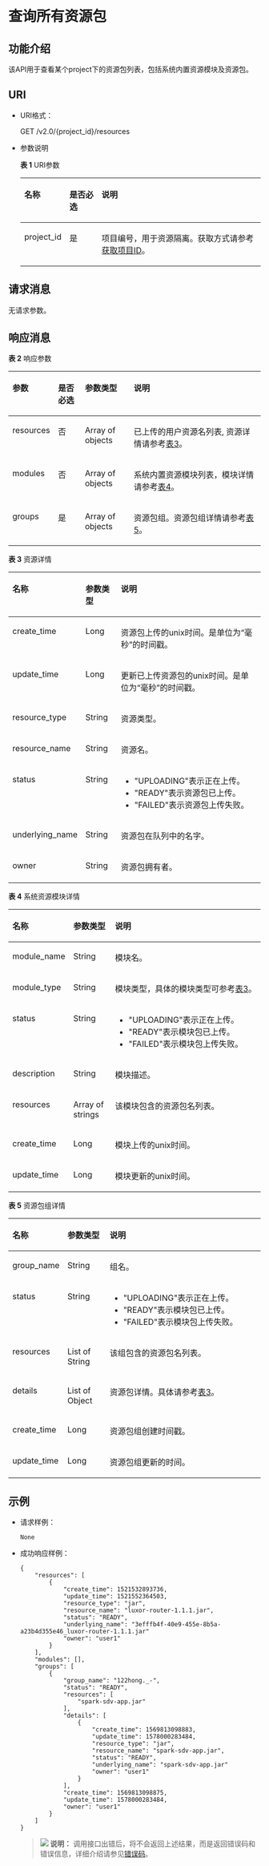 # 查询所有资源包<a name="dli_02_0131"></a>

## 功能介绍<a name="zh-cn_topic_0103345070_zh-cn_topic_0102902530_s1f0e4fd3d502405199f36f78e68721aa"></a>

该API用于查看某个project下的资源包列表，包括系统内置资源模块及资源包。

## URI<a name="zh-cn_topic_0103345070_zh-cn_topic_0102902530_s9e1b8ec5b57c422a942b19835da7d66e"></a>

-   URI格式：

    GET /v2.0/\{project\_id\}/resources

-   参数说明

    **表 1**  URI参数

    <a name="zh-cn_topic_0103345070_zh-cn_topic_0102902530_zh-cn_topic_0069077803_table60779388"></a>
    <table><thead align="left"><tr id="zh-cn_topic_0103345070_zh-cn_topic_0102902530_zh-cn_topic_0069077803_row61411666"><th class="cellrowborder" valign="top" width="13%" id="mcps1.2.4.1.1"><p id="zh-cn_topic_0103345070_zh-cn_topic_0102902530_a420a62a594f9410eaea229ffc8037a61"><a name="zh-cn_topic_0103345070_zh-cn_topic_0102902530_a420a62a594f9410eaea229ffc8037a61"></a><a name="zh-cn_topic_0103345070_zh-cn_topic_0102902530_a420a62a594f9410eaea229ffc8037a61"></a>名称</p>
    </th>
    <th class="cellrowborder" valign="top" width="14.000000000000002%" id="mcps1.2.4.1.2"><p id="zh-cn_topic_0103345070_zh-cn_topic_0102902530_zh-cn_topic_0069077803_p873025824211"><a name="zh-cn_topic_0103345070_zh-cn_topic_0102902530_zh-cn_topic_0069077803_p873025824211"></a><a name="zh-cn_topic_0103345070_zh-cn_topic_0102902530_zh-cn_topic_0069077803_p873025824211"></a>是否必选</p>
    </th>
    <th class="cellrowborder" valign="top" width="73%" id="mcps1.2.4.1.3"><p id="zh-cn_topic_0103345070_zh-cn_topic_0102902530_a692d3cd97b464aed90ba6d841900a4a5"><a name="zh-cn_topic_0103345070_zh-cn_topic_0102902530_a692d3cd97b464aed90ba6d841900a4a5"></a><a name="zh-cn_topic_0103345070_zh-cn_topic_0102902530_a692d3cd97b464aed90ba6d841900a4a5"></a>说明</p>
    </th>
    </tr>
    </thead>
    <tbody><tr id="zh-cn_topic_0103345070_zh-cn_topic_0102902530_zh-cn_topic_0069077803_row48589216"><td class="cellrowborder" valign="top" width="13%" headers="mcps1.2.4.1.1 "><p id="zh-cn_topic_0103345070_zh-cn_topic_0102902530_zh-cn_topic_0069077803_p43412436"><a name="zh-cn_topic_0103345070_zh-cn_topic_0102902530_zh-cn_topic_0069077803_p43412436"></a><a name="zh-cn_topic_0103345070_zh-cn_topic_0102902530_zh-cn_topic_0069077803_p43412436"></a>project_id</p>
    </td>
    <td class="cellrowborder" valign="top" width="14.000000000000002%" headers="mcps1.2.4.1.2 "><p id="zh-cn_topic_0103345070_zh-cn_topic_0102902530_zh-cn_topic_0069077803_p26746391"><a name="zh-cn_topic_0103345070_zh-cn_topic_0102902530_zh-cn_topic_0069077803_p26746391"></a><a name="zh-cn_topic_0103345070_zh-cn_topic_0102902530_zh-cn_topic_0069077803_p26746391"></a>是</p>
    </td>
    <td class="cellrowborder" valign="top" width="73%" headers="mcps1.2.4.1.3 "><p id="p1310472724012"><a name="p1310472724012"></a><a name="p1310472724012"></a>项目编号，用于资源隔离。获取方式请参考<a href="获取项目ID.md">获取项目ID</a>。</p>
    </td>
    </tr>
    </tbody>
    </table>


## 请求消息<a name="zh-cn_topic_0103345070_zh-cn_topic_0102902530_section20458182103"></a>

无请求参数。

## 响应消息<a name="zh-cn_topic_0103345070_zh-cn_topic_0102902530_sd1ecb66580054b2ea403be8b2272a2c7"></a>

**表 2**  响应参数

<a name="zh-cn_topic_0103345070_zh-cn_topic_0102902530_zh-cn_topic_0069077927_table56638444"></a>
<table><thead align="left"><tr id="zh-cn_topic_0103345070_zh-cn_topic_0102902530_zh-cn_topic_0069077927_row48911609"><th class="cellrowborder" valign="top" width="11.76%" id="mcps1.2.5.1.1"><p id="zh-cn_topic_0103345070_zh-cn_topic_0102902530_ae076f6b3f1bf463b9cc087fc566253d5"><a name="zh-cn_topic_0103345070_zh-cn_topic_0102902530_ae076f6b3f1bf463b9cc087fc566253d5"></a><a name="zh-cn_topic_0103345070_zh-cn_topic_0102902530_ae076f6b3f1bf463b9cc087fc566253d5"></a>参数</p>
</th>
<th class="cellrowborder" valign="top" width="11.18%" id="mcps1.2.5.1.2"><p id="p1131813819326"><a name="p1131813819326"></a><a name="p1131813819326"></a>是否必选</p>
</th>
<th class="cellrowborder" valign="top" width="19.98%" id="mcps1.2.5.1.3"><p id="zh-cn_topic_0103345070_zh-cn_topic_0102902530_a59685f4525af4d82a623288ff8ccb0f4"><a name="zh-cn_topic_0103345070_zh-cn_topic_0102902530_a59685f4525af4d82a623288ff8ccb0f4"></a><a name="zh-cn_topic_0103345070_zh-cn_topic_0102902530_a59685f4525af4d82a623288ff8ccb0f4"></a>参数类型</p>
</th>
<th class="cellrowborder" valign="top" width="57.08%" id="mcps1.2.5.1.4"><p id="zh-cn_topic_0103345070_zh-cn_topic_0102902530_zh-cn_topic_0069077927_p632718127368"><a name="zh-cn_topic_0103345070_zh-cn_topic_0102902530_zh-cn_topic_0069077927_p632718127368"></a><a name="zh-cn_topic_0103345070_zh-cn_topic_0102902530_zh-cn_topic_0069077927_p632718127368"></a>说明</p>
</th>
</tr>
</thead>
<tbody><tr id="zh-cn_topic_0103345070_zh-cn_topic_0102902530_row1458133461718"><td class="cellrowborder" valign="top" width="11.76%" headers="mcps1.2.5.1.1 "><p id="zh-cn_topic_0103345070_zh-cn_topic_0102902530_p5951203216223"><a name="zh-cn_topic_0103345070_zh-cn_topic_0102902530_p5951203216223"></a><a name="zh-cn_topic_0103345070_zh-cn_topic_0102902530_p5951203216223"></a>resources</p>
</td>
<td class="cellrowborder" valign="top" width="11.18%" headers="mcps1.2.5.1.2 "><p id="p15318173819324"><a name="p15318173819324"></a><a name="p15318173819324"></a>否</p>
</td>
<td class="cellrowborder" valign="top" width="19.98%" headers="mcps1.2.5.1.3 "><p id="zh-cn_topic_0103345070_zh-cn_topic_0102902530_p395113217222"><a name="zh-cn_topic_0103345070_zh-cn_topic_0102902530_p395113217222"></a><a name="zh-cn_topic_0103345070_zh-cn_topic_0102902530_p395113217222"></a>Array of objects</p>
</td>
<td class="cellrowborder" valign="top" width="57.08%" headers="mcps1.2.5.1.4 "><p id="zh-cn_topic_0103345070_zh-cn_topic_0102902530_p19527326229"><a name="zh-cn_topic_0103345070_zh-cn_topic_0102902530_p19527326229"></a><a name="zh-cn_topic_0103345070_zh-cn_topic_0102902530_p19527326229"></a>已上传的用户资源名列表, 资源详情请参考<a href="#zh-cn_topic_0103345070_table111231336220">表3</a>。</p>
</td>
</tr>
<tr id="row735714256101"><td class="cellrowborder" valign="top" width="11.76%" headers="mcps1.2.5.1.1 "><p id="p43581425201010"><a name="p43581425201010"></a><a name="p43581425201010"></a>modules</p>
</td>
<td class="cellrowborder" valign="top" width="11.18%" headers="mcps1.2.5.1.2 "><p id="p9318123823218"><a name="p9318123823218"></a><a name="p9318123823218"></a>否</p>
</td>
<td class="cellrowborder" valign="top" width="19.98%" headers="mcps1.2.5.1.3 "><p id="p1035815256107"><a name="p1035815256107"></a><a name="p1035815256107"></a>Array of objects</p>
</td>
<td class="cellrowborder" valign="top" width="57.08%" headers="mcps1.2.5.1.4 "><p id="p1235812581019"><a name="p1235812581019"></a><a name="p1235812581019"></a>系统内置资源模块列表，模块详情请参考<a href="#table788814512135">表4</a>。</p>
</td>
</tr>
<tr id="row2790830164114"><td class="cellrowborder" valign="top" width="11.76%" headers="mcps1.2.5.1.1 "><p id="p18615244184117"><a name="p18615244184117"></a><a name="p18615244184117"></a>groups</p>
</td>
<td class="cellrowborder" valign="top" width="11.18%" headers="mcps1.2.5.1.2 "><p id="p2311185416412"><a name="p2311185416412"></a><a name="p2311185416412"></a>是</p>
</td>
<td class="cellrowborder" valign="top" width="19.98%" headers="mcps1.2.5.1.3 "><p id="p14615044144116"><a name="p14615044144116"></a><a name="p14615044144116"></a>Array of objects</p>
</td>
<td class="cellrowborder" valign="top" width="57.08%" headers="mcps1.2.5.1.4 "><p id="p12732454213"><a name="p12732454213"></a><a name="p12732454213"></a>资源包组。资源包组详情请参考<a href="#table42819499428">表5</a>。</p>
</td>
</tr>
</tbody>
</table>

**表 3**  资源详情

<a name="zh-cn_topic_0103345070_table111231336220"></a>
<table><thead align="left"><tr id="zh-cn_topic_0103345070_row1212512372214"><th class="cellrowborder" valign="top" width="19.55%" id="mcps1.2.4.1.1"><p id="zh-cn_topic_0103345070_p1112513318227"><a name="zh-cn_topic_0103345070_p1112513318227"></a><a name="zh-cn_topic_0103345070_p1112513318227"></a>名称</p>
</th>
<th class="cellrowborder" valign="top" width="14.729999999999999%" id="mcps1.2.4.1.2"><p id="zh-cn_topic_0103345070_p112620342217"><a name="zh-cn_topic_0103345070_p112620342217"></a><a name="zh-cn_topic_0103345070_p112620342217"></a>参数类型</p>
</th>
<th class="cellrowborder" valign="top" width="65.72%" id="mcps1.2.4.1.3"><p id="zh-cn_topic_0103345070_p912873182218"><a name="zh-cn_topic_0103345070_p912873182218"></a><a name="zh-cn_topic_0103345070_p912873182218"></a>说明</p>
</th>
</tr>
</thead>
<tbody><tr id="zh-cn_topic_0103345070_row812818312218"><td class="cellrowborder" valign="top" width="19.55%" headers="mcps1.2.4.1.1 "><p id="zh-cn_topic_0103345070_p0227151292217"><a name="zh-cn_topic_0103345070_p0227151292217"></a><a name="zh-cn_topic_0103345070_p0227151292217"></a>create_time</p>
</td>
<td class="cellrowborder" valign="top" width="14.729999999999999%" headers="mcps1.2.4.1.2 "><p id="zh-cn_topic_0103345070_p612916315229"><a name="zh-cn_topic_0103345070_p612916315229"></a><a name="zh-cn_topic_0103345070_p612916315229"></a>Long</p>
</td>
<td class="cellrowborder" valign="top" width="65.72%" headers="mcps1.2.4.1.3 "><p id="zh-cn_topic_0103345070_p312943182213"><a name="zh-cn_topic_0103345070_p312943182213"></a><a name="zh-cn_topic_0103345070_p312943182213"></a>资源包上传的unix时间。是单位为“毫秒”的时间戳。</p>
</td>
</tr>
<tr id="zh-cn_topic_0103345070_row894391515221"><td class="cellrowborder" valign="top" width="19.55%" headers="mcps1.2.4.1.1 "><p id="zh-cn_topic_0103345070_p139441615122212"><a name="zh-cn_topic_0103345070_p139441615122212"></a><a name="zh-cn_topic_0103345070_p139441615122212"></a>update_time</p>
</td>
<td class="cellrowborder" valign="top" width="14.729999999999999%" headers="mcps1.2.4.1.2 "><p id="zh-cn_topic_0103345070_p99441415122211"><a name="zh-cn_topic_0103345070_p99441415122211"></a><a name="zh-cn_topic_0103345070_p99441415122211"></a>Long</p>
</td>
<td class="cellrowborder" valign="top" width="65.72%" headers="mcps1.2.4.1.3 "><p id="zh-cn_topic_0103345070_p12782122112311"><a name="zh-cn_topic_0103345070_p12782122112311"></a><a name="zh-cn_topic_0103345070_p12782122112311"></a>更新已上传资源包的unix时间。是单位为“毫秒”的时间戳。</p>
</td>
</tr>
<tr id="zh-cn_topic_0103345070_row360652516227"><td class="cellrowborder" valign="top" width="19.55%" headers="mcps1.2.4.1.1 "><p id="zh-cn_topic_0103345070_p960610257220"><a name="zh-cn_topic_0103345070_p960610257220"></a><a name="zh-cn_topic_0103345070_p960610257220"></a>resource_type</p>
</td>
<td class="cellrowborder" valign="top" width="14.729999999999999%" headers="mcps1.2.4.1.2 "><p id="zh-cn_topic_0103345070_p1060672592211"><a name="zh-cn_topic_0103345070_p1060672592211"></a><a name="zh-cn_topic_0103345070_p1060672592211"></a>String</p>
</td>
<td class="cellrowborder" valign="top" width="65.72%" headers="mcps1.2.4.1.3 "><p id="zh-cn_topic_0103345070_p1560611254223"><a name="zh-cn_topic_0103345070_p1560611254223"></a><a name="zh-cn_topic_0103345070_p1560611254223"></a>资源类型。</p>
</td>
</tr>
<tr id="zh-cn_topic_0103345070_row981813205222"><td class="cellrowborder" valign="top" width="19.55%" headers="mcps1.2.4.1.1 "><p id="zh-cn_topic_0103345070_p1281822011226"><a name="zh-cn_topic_0103345070_p1281822011226"></a><a name="zh-cn_topic_0103345070_p1281822011226"></a>resource_name</p>
</td>
<td class="cellrowborder" valign="top" width="14.729999999999999%" headers="mcps1.2.4.1.2 "><p id="zh-cn_topic_0103345070_p3818192002212"><a name="zh-cn_topic_0103345070_p3818192002212"></a><a name="zh-cn_topic_0103345070_p3818192002212"></a>String</p>
</td>
<td class="cellrowborder" valign="top" width="65.72%" headers="mcps1.2.4.1.3 "><p id="zh-cn_topic_0103345070_p6819320152218"><a name="zh-cn_topic_0103345070_p6819320152218"></a><a name="zh-cn_topic_0103345070_p6819320152218"></a>资源名。</p>
</td>
</tr>
<tr id="zh-cn_topic_0103345070_row1045112238221"><td class="cellrowborder" valign="top" width="19.55%" headers="mcps1.2.4.1.1 "><p id="zh-cn_topic_0103345070_p104511323182217"><a name="zh-cn_topic_0103345070_p104511323182217"></a><a name="zh-cn_topic_0103345070_p104511323182217"></a>status</p>
</td>
<td class="cellrowborder" valign="top" width="14.729999999999999%" headers="mcps1.2.4.1.2 "><p id="zh-cn_topic_0103345070_p10451523122217"><a name="zh-cn_topic_0103345070_p10451523122217"></a><a name="zh-cn_topic_0103345070_p10451523122217"></a>String</p>
</td>
<td class="cellrowborder" valign="top" width="65.72%" headers="mcps1.2.4.1.3 "><a name="ul13242203019348"></a><a name="ul13242203019348"></a><ul id="ul13242203019348"><li>"UPLOADING"表示正在上传。</li><li>"READY"表示资源包已上传。</li><li>"FAILED"表示资源包上传失败。</li></ul>
</td>
</tr>
<tr id="zh-cn_topic_0103345070_row7933118142218"><td class="cellrowborder" valign="top" width="19.55%" headers="mcps1.2.4.1.1 "><p id="zh-cn_topic_0103345070_p15933918192212"><a name="zh-cn_topic_0103345070_p15933918192212"></a><a name="zh-cn_topic_0103345070_p15933918192212"></a>underlying_name</p>
</td>
<td class="cellrowborder" valign="top" width="14.729999999999999%" headers="mcps1.2.4.1.2 "><p id="zh-cn_topic_0103345070_p5933151810225"><a name="zh-cn_topic_0103345070_p5933151810225"></a><a name="zh-cn_topic_0103345070_p5933151810225"></a>String</p>
</td>
<td class="cellrowborder" valign="top" width="65.72%" headers="mcps1.2.4.1.3 "><p id="zh-cn_topic_0103345070_p693319187227"><a name="zh-cn_topic_0103345070_p693319187227"></a><a name="zh-cn_topic_0103345070_p693319187227"></a>资源包在队列中的名字。</p>
</td>
</tr>
<tr id="row438412062318"><td class="cellrowborder" valign="top" width="19.55%" headers="mcps1.2.4.1.1 "><p id="p237902022310"><a name="p237902022310"></a><a name="p237902022310"></a>owner</p>
</td>
<td class="cellrowborder" valign="top" width="14.729999999999999%" headers="mcps1.2.4.1.2 "><p id="p437962002314"><a name="p437962002314"></a><a name="p437962002314"></a>String</p>
</td>
<td class="cellrowborder" valign="top" width="65.72%" headers="mcps1.2.4.1.3 "><p id="p8773144116237"><a name="p8773144116237"></a><a name="p8773144116237"></a>资源包拥有者。</p>
</td>
</tr>
</tbody>
</table>

**表 4**  系统资源模块详情

<a name="table788814512135"></a>
<table><thead align="left"><tr id="row689113571315"><th class="cellrowborder" valign="top" width="18.490000000000002%" id="mcps1.2.4.1.1"><p id="p98931058136"><a name="p98931058136"></a><a name="p98931058136"></a>名称</p>
</th>
<th class="cellrowborder" valign="top" width="17.14%" id="mcps1.2.4.1.2"><p id="p108941452134"><a name="p108941452134"></a><a name="p108941452134"></a>参数类型</p>
</th>
<th class="cellrowborder" valign="top" width="64.37%" id="mcps1.2.4.1.3"><p id="p1489711561314"><a name="p1489711561314"></a><a name="p1489711561314"></a>说明</p>
</th>
</tr>
</thead>
<tbody><tr id="row810913227198"><td class="cellrowborder" valign="top" width="18.490000000000002%" headers="mcps1.2.4.1.1 "><p id="p9109112219199"><a name="p9109112219199"></a><a name="p9109112219199"></a>module_name</p>
</td>
<td class="cellrowborder" valign="top" width="17.14%" headers="mcps1.2.4.1.2 "><p id="p151091122131920"><a name="p151091122131920"></a><a name="p151091122131920"></a>String</p>
</td>
<td class="cellrowborder" valign="top" width="64.37%" headers="mcps1.2.4.1.3 "><p id="p61091722101915"><a name="p61091722101915"></a><a name="p61091722101915"></a>模块名。</p>
</td>
</tr>
<tr id="row350983121813"><td class="cellrowborder" valign="top" width="18.490000000000002%" headers="mcps1.2.4.1.1 "><p id="p45091837186"><a name="p45091837186"></a><a name="p45091837186"></a>module_type</p>
</td>
<td class="cellrowborder" valign="top" width="17.14%" headers="mcps1.2.4.1.2 "><p id="p1850911310189"><a name="p1850911310189"></a><a name="p1850911310189"></a>String</p>
</td>
<td class="cellrowborder" valign="top" width="64.37%" headers="mcps1.2.4.1.3 "><p id="p050933161816"><a name="p050933161816"></a><a name="p050933161816"></a>模块类型，具体的模块类型可参考<a href="上传资源包.md#zh-cn_topic_0103345069_table399612265336">表3</a>。</p>
</td>
</tr>
<tr id="row965813295157"><td class="cellrowborder" valign="top" width="18.490000000000002%" headers="mcps1.2.4.1.1 "><p id="p12915652134"><a name="p12915652134"></a><a name="p12915652134"></a>status</p>
</td>
<td class="cellrowborder" valign="top" width="17.14%" headers="mcps1.2.4.1.2 "><p id="p159161556136"><a name="p159161556136"></a><a name="p159161556136"></a>String</p>
</td>
<td class="cellrowborder" valign="top" width="64.37%" headers="mcps1.2.4.1.3 "><a name="ul16216142763619"></a><a name="ul16216142763619"></a><ul id="ul16216142763619"><li>"UPLOADING"表示正在上传。</li><li>"READY"表示模块包已上传。</li><li>"FAILED"表示模块包上传失败。</li></ul>
</td>
</tr>
<tr id="row2504182415153"><td class="cellrowborder" valign="top" width="18.490000000000002%" headers="mcps1.2.4.1.1 "><p id="p13504224111511"><a name="p13504224111511"></a><a name="p13504224111511"></a>description</p>
</td>
<td class="cellrowborder" valign="top" width="17.14%" headers="mcps1.2.4.1.2 "><p id="p65041124111515"><a name="p65041124111515"></a><a name="p65041124111515"></a>String</p>
</td>
<td class="cellrowborder" valign="top" width="64.37%" headers="mcps1.2.4.1.3 "><p id="p9504724161510"><a name="p9504724161510"></a><a name="p9504724161510"></a>模块描述。</p>
</td>
</tr>
<tr id="row14523915141517"><td class="cellrowborder" valign="top" width="18.490000000000002%" headers="mcps1.2.4.1.1 "><p id="p125238157159"><a name="p125238157159"></a><a name="p125238157159"></a>resources</p>
</td>
<td class="cellrowborder" valign="top" width="17.14%" headers="mcps1.2.4.1.2 "><p id="p752331519152"><a name="p752331519152"></a><a name="p752331519152"></a>Array of strings</p>
</td>
<td class="cellrowborder" valign="top" width="64.37%" headers="mcps1.2.4.1.3 "><p id="p75238153159"><a name="p75238153159"></a><a name="p75238153159"></a>该模块包含的资源包名列表。</p>
</td>
</tr>
<tr id="row98981541315"><td class="cellrowborder" valign="top" width="18.490000000000002%" headers="mcps1.2.4.1.1 "><p id="p1890011591314"><a name="p1890011591314"></a><a name="p1890011591314"></a>create_time</p>
</td>
<td class="cellrowborder" valign="top" width="17.14%" headers="mcps1.2.4.1.2 "><p id="p0902551133"><a name="p0902551133"></a><a name="p0902551133"></a>Long</p>
</td>
<td class="cellrowborder" valign="top" width="64.37%" headers="mcps1.2.4.1.3 "><p id="p139033591313"><a name="p139033591313"></a><a name="p139033591313"></a>模块上传的unix时间。</p>
</td>
</tr>
<tr id="row18903145141316"><td class="cellrowborder" valign="top" width="18.490000000000002%" headers="mcps1.2.4.1.1 "><p id="p1790420571316"><a name="p1790420571316"></a><a name="p1790420571316"></a>update_time</p>
</td>
<td class="cellrowborder" valign="top" width="17.14%" headers="mcps1.2.4.1.2 "><p id="p1690519581315"><a name="p1690519581315"></a><a name="p1690519581315"></a>Long</p>
</td>
<td class="cellrowborder" valign="top" width="64.37%" headers="mcps1.2.4.1.3 "><p id="p199061756134"><a name="p199061756134"></a><a name="p199061756134"></a>模块更新的unix时间。</p>
</td>
</tr>
</tbody>
</table>

**表 5**  资源包组详情

<a name="table42819499428"></a>
<table><thead align="left"><tr id="row1328194918426"><th class="cellrowborder" valign="top" width="18.490000000000002%" id="mcps1.2.4.1.1"><p id="p2281144914214"><a name="p2281144914214"></a><a name="p2281144914214"></a>名称</p>
</th>
<th class="cellrowborder" valign="top" width="17.14%" id="mcps1.2.4.1.2"><p id="p11281134914214"><a name="p11281134914214"></a><a name="p11281134914214"></a>参数类型</p>
</th>
<th class="cellrowborder" valign="top" width="64.37%" id="mcps1.2.4.1.3"><p id="p628117495429"><a name="p628117495429"></a><a name="p628117495429"></a>说明</p>
</th>
</tr>
</thead>
<tbody><tr id="row18282154934216"><td class="cellrowborder" valign="top" width="18.490000000000002%" headers="mcps1.2.4.1.1 "><p id="p144154814445"><a name="p144154814445"></a><a name="p144154814445"></a>group_name</p>
</td>
<td class="cellrowborder" valign="top" width="17.14%" headers="mcps1.2.4.1.2 "><p id="p041511854420"><a name="p041511854420"></a><a name="p041511854420"></a>String</p>
</td>
<td class="cellrowborder" valign="top" width="64.37%" headers="mcps1.2.4.1.3 "><p id="p1694516471455"><a name="p1694516471455"></a><a name="p1694516471455"></a>组名。</p>
</td>
</tr>
<tr id="row15282249184220"><td class="cellrowborder" valign="top" width="18.490000000000002%" headers="mcps1.2.4.1.1 "><p id="p141578204416"><a name="p141578204416"></a><a name="p141578204416"></a>status</p>
</td>
<td class="cellrowborder" valign="top" width="17.14%" headers="mcps1.2.4.1.2 "><p id="p14158824414"><a name="p14158824414"></a><a name="p14158824414"></a>String</p>
</td>
<td class="cellrowborder" valign="top" width="64.37%" headers="mcps1.2.4.1.3 "><a name="ul1335132313468"></a><a name="ul1335132313468"></a><ul id="ul1335132313468"><li>"UPLOADING"表示正在上传。</li><li>"READY"表示模块包已上传。</li><li>"FAILED"表示模块包上传失败。</li></ul>
</td>
</tr>
<tr id="row8282124954213"><td class="cellrowborder" valign="top" width="18.490000000000002%" headers="mcps1.2.4.1.1 "><p id="p2041618834418"><a name="p2041618834418"></a><a name="p2041618834418"></a>resources</p>
</td>
<td class="cellrowborder" valign="top" width="17.14%" headers="mcps1.2.4.1.2 "><p id="p194161388440"><a name="p194161388440"></a><a name="p194161388440"></a>List of String</p>
</td>
<td class="cellrowborder" valign="top" width="64.37%" headers="mcps1.2.4.1.3 "><p id="p43842036144610"><a name="p43842036144610"></a><a name="p43842036144610"></a>该组包含的资源包名列表。</p>
</td>
</tr>
<tr id="row1128394994216"><td class="cellrowborder" valign="top" width="18.490000000000002%" headers="mcps1.2.4.1.1 "><p id="p041688124415"><a name="p041688124415"></a><a name="p041688124415"></a>details</p>
</td>
<td class="cellrowborder" valign="top" width="17.14%" headers="mcps1.2.4.1.2 "><p id="p44162884410"><a name="p44162884410"></a><a name="p44162884410"></a>List of Object</p>
</td>
<td class="cellrowborder" valign="top" width="64.37%" headers="mcps1.2.4.1.3 "><p id="p13243048124613"><a name="p13243048124613"></a><a name="p13243048124613"></a>资源包详情。具体请参考<a href="#zh-cn_topic_0103345070_table111231336220">表3</a>。</p>
</td>
</tr>
<tr id="row528454944214"><td class="cellrowborder" valign="top" width="18.490000000000002%" headers="mcps1.2.4.1.1 "><p id="p141620816443"><a name="p141620816443"></a><a name="p141620816443"></a>create_time</p>
</td>
<td class="cellrowborder" valign="top" width="17.14%" headers="mcps1.2.4.1.2 "><p id="p1416168154415"><a name="p1416168154415"></a><a name="p1416168154415"></a>Long</p>
</td>
<td class="cellrowborder" valign="top" width="64.37%" headers="mcps1.2.4.1.3 "><p id="p13188556154617"><a name="p13188556154617"></a><a name="p13188556154617"></a>资源包组创建时间戳。</p>
</td>
</tr>
<tr id="row82841249204219"><td class="cellrowborder" valign="top" width="18.490000000000002%" headers="mcps1.2.4.1.1 "><p id="p1141678194414"><a name="p1141678194414"></a><a name="p1141678194414"></a>update_time</p>
</td>
<td class="cellrowborder" valign="top" width="17.14%" headers="mcps1.2.4.1.2 "><p id="p941715804419"><a name="p941715804419"></a><a name="p941715804419"></a>Long</p>
</td>
<td class="cellrowborder" valign="top" width="64.37%" headers="mcps1.2.4.1.3 "><p id="p9253116134711"><a name="p9253116134711"></a><a name="p9253116134711"></a>资源包组更新的时间。</p>
</td>
</tr>
</tbody>
</table>

## 示例<a name="zh-cn_topic_0103345070_zh-cn_topic_0102902530_section17446171164041"></a>

-   请求样例：

    ```
    None
    ```

-   成功响应样例：

    ```
    {
        "resources": [
            {
                "create_time": 1521532893736,
                "update_time": 1521552364503,
                "resource_type": "jar",
                "resource_name": "luxor-router-1.1.1.jar",
                "status": "READY",
                "underlying_name": "3efffb4f-40e9-455e-8b5a-a23b4d355e46_luxor-router-1.1.1.jar"
                "owner": "user1"
            }
        ],
        "modules": [],
        "groups": [
            {
                "group_name": "122hong._-",
                "status": "READY",
                "resources": [
                    "spark-sdv-app.jar"
                ],
                "details": [
                    {
                        "create_time": 1569813098883,
                        "update_time": 1578000283484,
                        "resource_type": "jar",
                        "resource_name": "spark-sdv-app.jar",
                        "status": "READY",
                        "underlying_name": "spark-sdv-app.jar"
                        "owner": "user1"
                    }
                ],
                "create_time": 1569813098875,
                "update_time": 1578000283484,
                "owner": "user1"
            }
        ]
    }
    ```

    >![](public_sys-resources/icon-note.gif) **说明：** 
    >调用接口出错后，将不会返回上述结果，而是返回错误码和错误信息，详细介绍请参见[错误码](错误码.md)。


